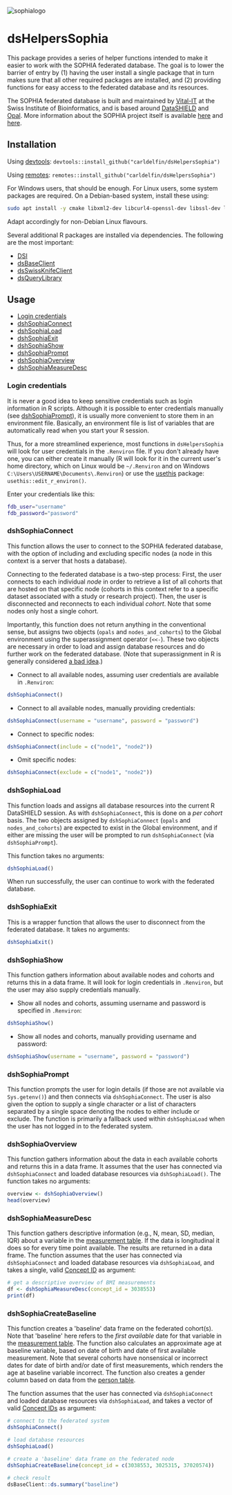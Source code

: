 ![sophialogo](https://www.imi.europa.eu/sites/default/files/projects/logos/SOPHIA_logo.png)

# dsHelpersSophia

This package provides a series of helper functions intended to make it easier to work with the SOPHIA federated database. The goal is to lower the barrier of entry by (1) having the user install a single package that in turn makes sure that all other required packages are installed, and (2) providing functions for easy access to the federated database and its resources. 

The SOPHIA federated database is built and maintained by [Vital-IT](https://www.sib.swiss/vital-it) at the Swiss Institute of Bioinformatics, and is based around [DataSHIELD](https://www.datashield.org/) and [Opal](https://www.obiba.org/pages/products/opal/). More information about the SOPHIA project itself is available [here](https://www.imi.europa.eu/projects-results/project-factsheets/sophia) and [here](https://imisophia.eu/).

## Installation 

Using [devtools](https://devtools.r-lib.org/): `devtools::install_github("carldelfin/dsHelpersSophia")`

Using [remotes](https://remotes.r-lib.org/): `remotes::install_github("carldelfin/dsHelpersSophia")`

For Windows users, that should be enough. For Linux users, some system packages are required. On a Debian-based system, install these using:

```bash
sudo apt install -y cmake libxml2-dev libcurl4-openssl-dev libssl-dev libfontconfig1-dev libharfbuzz-dev libfribidi-dev libfreetype6-dev libpng-dev libtiff5-dev libjpeg-dev
```

Adapt accordingly for non-Debian Linux flavours.

Several additional R packages are installed via dependencies. The following are the most important:

* [DSI](https://datashield.github.io/DSI/)
* [dsBaseClient](https://github.com/datashield/dsBaseClient)
* [dsSwissKnifeClient](https://github.com/sib-swiss/dsSwissKnifeClient)
* [dsQueryLibrary](https://github.com/sib-swiss/dsQueryLibrary)

## Usage

* [Login credentials](https://github.com/carldelfin/dsHelpersSophia#login-credentials)
* [dshSophiaConnect](https://github.com/carldelfin/dsHelpersSophia#dshsophiaconnect)
* [dshSophiaLoad](https://github.com/carldelfin/dsHelpersSophia#dshsophiaload)
* [dshSophiaExit](https://github.com/carldelfin/dsHelpersSophia#dshsophiaexit)
* [dshSophiaShow](https://github.com/carldelfin/dsHelpersSophia#dshsophiashow)
* [dshSophiaPrompt](https://github.com/carldelfin/dsHelpersSophia#dshsophiaprompt)
* [dshSophiaOverview](https://github.com/carldelfin/dsHelpersSophia#dshsophiaoverview)
* [dshSophiaMeasureDesc](https://github.com/carldelfin/dsHelpersSophia#dshsophiameasuredesc)

### Login credentials

It is never a good idea to keep sensitive credentials such as login information in R scripts. Although it is possible to enter credentials manually (see [dshSophiaPrompt](https://github.com/carldelfin/dsHelpersSophia#dshsophiaprompt)), it is usually more convenient to store them in an environment file. Basically, an environment file is list of variables that are automatically read when you start your R session. 

Thus, for a more streamlined experience, most functions in `dsHelpersSophia` will look for user credentials in the `.Renviron` file. If you don't already have one, you can either create it manually (R will look for it in the current user's home directory, which on Linux would be `~/.Renviron` and on Windows `C:\Users\USERNAME\Documents\.Renviron`) or use the [usethis](https://usethis.r-lib.org/) package: `usethis::edit_r_environ()`.

Enter your credentials like this:

```bash
fdb_user="username"
fdb_password="password"
```

### dshSophiaConnect

This function allows the user to connect to the SOPHIA federated database, with the option of including and excluding specific nodes (a node in this context is a server that hosts a database). 

Connecting to the federated database is a two-step process: First, the user connects to each individual *node* in order to retrieve a list of all cohorts that are hosted on that specific node (cohorts in this context refer to a specific dataset associated with a study or research project). Then, the user is disconnected and reconnects to each individual *cohort*. Note that some nodes only host a single cohort.

Importantly, this function does not return anything in the conventional sense, but assigns two objects (`opals` and `nodes_and_cohorts`) to the Global environment using the superassignment operator (`<<-`). These two objects are necessary in order to load and assign database resources and do further work on the federated database. (Note that superassignment in R is generally considered [a bad idea](https://raw-r.org/superassignment.php).)

* Connect to all available nodes, assuming user credentials are available in `.Renviron`:

```R
dshSophiaConnect()
```

* Connect to all available nodes, manually providing credentials:

```R
dshSophiaConnect(username = "username", password = "password")
```

* Connect to specific nodes:

```R
dshSophiaConnect(include = c("node1", "node2"))
```

* Omit specific nodes:

```R
dshSophiaConnect(exclude = c("node1", "node2"))
```

### dshSophiaLoad

This function loads and assigns all database resources into the current R DataSHIELD session. As with `dshSophiaConnect`, this is done on a *per cohort* basis. The two objects assigned by `dshSophiaConnect` (`opals` and `nodes_and_cohorts`) are expected to exist in the Global environment, and if either are missing the user will be prompted to run `dshSophiaConnect` (via `dshSophiaPrompt`).

This function takes no arguments:

```R
dshSophiaLoad()
```

When run successfully, the user can continue to work with the federated database.

### dshSophiaExit

This is a wrapper function that allows the user to disconnect from the federated database. It takes no arguments:

```R
dshSophiaExit()
```

### dshSophiaShow

This function gathers information about available nodes and cohorts and returns this in a data frame. It will look for login credentials in `.Renviron`, but the user may also supply credentials manually.

* Show all nodes and cohorts, assuming username and password is specified in `.Renviron`:

```R
dshSophiaShow()
```

* Show all nodes and cohorts, manually providing username and password:
```R
dshSophiaShow(username = "username", password = "password")
```

### dshSophiaPrompt

This function prompts the user for login details (if those are not available via `Sys.getenv()`) and then connects via `dshSophiaConnect`. The user is also given the option to supply a single character or a list of characters separated by a single space denoting the nodes to either include or exclude. The function is primarily a fallback used within `dshSophiaLoad` when the user has not logged in to the federated system.

### dshSophiaOverview

This function gathers information about the data in each available cohorts and returns this in a data frame. It assumes that the user has connected via `dshSophiaConnect` and loaded database resources via `dshSophiaLoad()`. The function takes no arguments:

```R
overview <- dshSophiaOverview()
head(overview)
```
### dshSophiaMeasureDesc

This function gathers descriptive information (e.g., N, mean, SD, median, IQR) about a variable in the [measurement table](https://www.ohdsi.org/web/wiki/doku.php?id=documentation:vocabulary:measurement). If the data is longitudinal it does so for every time point available. The results are returned in a data frame. The function assumes that the user has connected via `dshSophiaConnect` and loaded database resources via `dshSophiaLoad`, and takes a single, valid [Concept ID](https://athena.ohdsi.org/search-terms/terms/3038553) as argument:

```R
# get a descriptive overview of BMI measurements
df <- dshSophiaMeasureDesc(concept_id = 3038553)
print(df)
```

### dshSophiaCreateBaseline

This function creates a 'baseline' data frame on the federated cohort(s). Note that 'baseline' here refers to the *first available* date for that variable in the [measurement table](https://www.ohdsi.org/web/wiki/doku.php?id=documentation:vocabulary:measurement). The function also calculates an approximate age at baseline variable, based on date of birth and date of first available measurement. Note that several cohorts have nonsensical or incorrect dates for date of birth and/or date of first measurements, which renders the age at baseline variable incorrect. The function also creates a gender column based on data from the [person table](https://www.ohdsi.org/web/wiki/doku.php?id=documentation:vocabulary:person).

The function assumes that the user has connected via `dshSophiaConnect` and loaded database resources via `dshSophiaLoad`, and takes a vector of valid [Concept IDs](https://athena.ohdsi.org/search-terms/terms/3038553) as argument:

```R
# connect to the federated system
dshSophiaConnect()

# load database resources
dshSophiaLoad()

# create a 'baseline' data frame on the federated node
dshSophiaCreateBaseline(concept_id = c(3038553, 3025315, 37020574))
 
# check result
dsBaseClient::ds.summary("baseline")
```